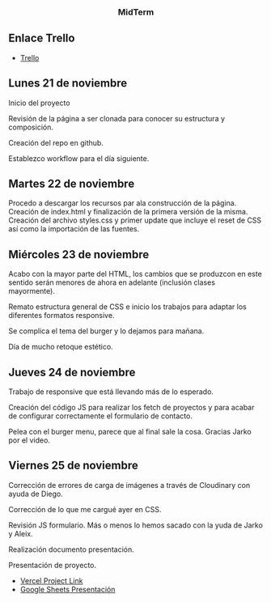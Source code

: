<h3 align="center"> MidTerm </h3>

## Enlace Trello

- [Trello](https://trello.com/b/5eryQGbT/midterm-project)

## Lunes 21 de noviembre

Inicio del proyecto

Revisión de la página a ser clonada para conocer su estructura y composición.

Creación del repo en github.

Establezco workflow para el día siguiente.

## Martes 22 de noviembre

Procedo a descargar los recursos par ala construcción de la página.
Creación de index.html y finalización de la primera versión de la misma.
Creación del archivo styles.css y primer update que incluye el reset de CSS así como la importación de las fuentes.

## Miércoles 23 de noviembre

Acabo con la mayor parte del HTML, los cambios que se produzcon en este sentido serán menores de ahora en adelante (inclusión clases mayormente).

Remato estructura general de CSS e inicio los trabajos para adaptar los diferentes formatos responsive.

Se complica el tema del burger y lo dejamos para mañana.

Día de mucho retoque estético.

## Jueves 24 de noviembre

Trabajo de responsive que está llevando más de lo esperado.

Creación del código JS para realizar los fetch de proyectos y para acabar de configurar correctamente el formulario de contacto.

Pelea con el burger menu, parece que al final sale la cosa. Gracias Jarko por el video.

## Viernes 25 de noviembre

Corrección de errores de carga de imágenes a través de Cloudinary con ayuda de Diego.

Corrección de lo que me cargué ayer en CSS.

Revisión JS formulario. Más o menos lo hemos sacado con la yuda de Jarko y Aleix.

Realización documento presentación.

Presentación de proyecto.

- [Vercel Project Link](https://mid-term-xi.vercel.app/index.html)
- [Google Sheets Presentación](https://docs.google.com/presentation/d/1sTMq4vpRmnzbIw6ZqzjH_-csqi8C04scArduOPoCi0o/edit#slide=id.g1990f407335_0_3)

